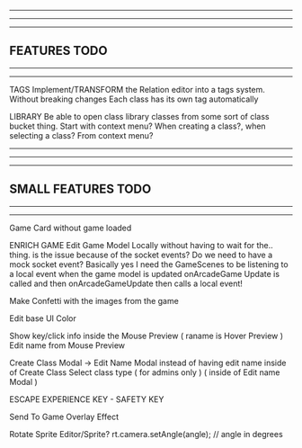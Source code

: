 --------------------------------------------------------------------------------------
--------------------------------------------------------------------------------------
--------------------------------------------------------------------------------------
FEATURES TODO
--------------------------------------------------------------------------------------
--------------------------------------------------------------------------------------
--------------------------------------------------------------------------------------
TAGS
  Implement/TRANSFORM the Relation editor into a tags system. Without breaking changes
  Each class has its own tag automatically

LIBRARY
  Be able to open class library classes from some sort of class bucket thing. Start with context menu?
  When creating a class?, when selecting a class? From context menu?

--------------------------------------------------------------------------------------
--------------------------------------------------------------------------------------
--------------------------------------------------------------------------------------
SMALL FEATURES TODO
--------------------------------------------------------------------------------------
--------------------------------------------------------------------------------------
--------------------------------------------------------------------------------------

Game Card without game loaded

ENRICH GAME
Edit Game Model Locally without having to wait for the.. thing. is the issue because of the socket events? Do we need to have a mock socket event?
  Basically yes I need the GameScenes to be listening to a local event when the game model is updated
  onArcadeGame Update is called and then onArcadeGameUpdate then calls a local event!

Make Confetti with the images from the game

Edit base UI Color

Show key/click info inside the Mouse Preview ( raname is Hover Preview )
  Edit name from Mouse Preview

Create Class Modal -> Edit Name Modal instead of having edit name inside of Create Class
  Select class type ( for admins only ) ( inside of Edit name Modal )

ESCAPE EXPERIENCE KEY - SAFETY KEY

Send To Game Overlay Effect

Rotate Sprite Editor/Sprite?
rt.camera.setAngle(angle);  // angle in degrees